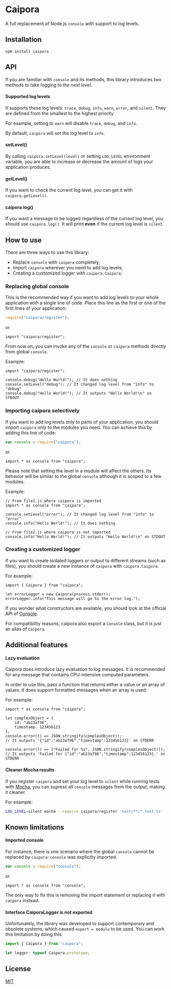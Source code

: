 # Caipora

A full replacement of Node.js `console` with support to log levels.

## Installation

```
npm install caipora
```

## API

If you are familiar with `console` and its methods, this library introduces two methods to take logging to *the next level*.

#### Supported log levels

It supports these log levels: `trace`, `debug`, `info`, `warn`, `error`, and `silent`. They are defined from the smallest to the highest priority.

For example, setting to `warn` will disable `trace`, `debug`, and `info`.

By default, `caipora` will set the log level to `info`.

#### setLevel()

By calling `caipora.setLevel(level)` or setting `LOG_LEVEL` environment variable, you are able to increase or decrease the amount of logs your application produces.

#### getLevel()

If you want to check the current log level, you can get it with `caipora.getLevel()`.

#### caipora.log()

If you want a message to be logged regardless of the current log level, you should use `caipora.log()`. It will print **even** if the current log level is `silent`.

## How to use

There are three ways to use this library:
- Replace `console` with `caipora` completely;
- Import `caipora` wherever you need to add log levels;
- Creating a customized logger with `caipora.Caipora`;

### Replacing global console

This is the recommended way if you want to add log levels to your whole application with a single line of code. Place this line as the first or one of the first lines of your application:

```js
require("caipora/register");
```
or
```es6
import "caipora/register";
```

From now on, you can invoke any of the `console` or `caipora` methods directly from global `console`.

Example:
```es6
import "caipora/register";

console.debug("Hello World!"); // It does nothing
console.setLevel("debug"); // It changed log level from "info" to "debug"
console.debug("Hello World!"); // It outputs "Hello World!\n" on STDOUT
```

### Importing caipora selectively

If you want to add log levels only to parts of your application, you should import `caipora` only to the modules you need. You can achieve this by adding this line of code:

```js
var console = require("caipora");
```
or
```es6
import * as console from "caipora";
```

Please note that setting the level in a module will affect the others. Its behavior will be similar to the global `console` although it is scoped to a few modules.

Example:
```es6
// From file1.js where caipora is imported
import * as console from "caipora";

console.setLevel("error"); // It changed log level from "info" to "error"
console.info("Hello World!"); // It does nothing

// From file2.js where caipora is not imported
console.info("Hello World!"); // It outputs "Hello World!\n" on STDOUT
```

### Creating a customized logger

If you want to create isolated loggers or output to different streams (such as files), you should create a new instance of `caipora` with `caipora.Caipora`.

For example:
```es6
import { Caipora } from "caipora";

let errorLogger = new Caipora(process.stderr);
errorLogger.info("This message will go to the error log.");
```

If you wonder what constructors are available, you should look at the official API of [Console](https://nodejs.org/docs/latest-v10.x/api/console.html#console_class_console).

For compatibility reasons, caipora also export a `Console` class, but it is just an alias of `Caipora`.

## Additional features

#### Lazy evaluation

Caipora does introduce lazy evaluation to log messages. It is recommended for any message that contains CPU-intensive computed parameters.

In order to use this, pass a function that returns either a value or an array of values. It does support formatted messages when an array is used.

For example:
```es6
import * as console from "caipora";

let complexObject = {
    id: "ab23af96",
    timestamp: 123456123
};
console.error(() => JSON.stringify(complexObject));
// It outputs '{"id":"ab23af96","timestamp":123456123}' on STDERR

console.error(() => ["Failed for %s", JSON.stringify(complexObject)]);
// It outputs 'Failed for {"id":"ab23af96","timestamp":123456123}.' on STDERR
```

#### Cleaner Mocha results

If you register `caipora` and set your log level to `silent` while running tests with [Mocha](https://mochajs.org/), you can supress all `console` messages from the output, making it cleaner.

For example:
```sh
LOG_LEVEL=silent mocha --require caipora/register 'test/**/*.test.ts'
```

## Known limitations

#### Imported console

For instance, there is one scenario where the global `console` cannot be replaced by `caipora`: `console` was explicitly imported.

```js
var console = require("console");
```
or
```es6
import * as console from "console";
```

The only way to fix this is removing the import statement or replacing it with `caipora` instead.

#### Interface CaiporaLogger is not exported

Unfortunately, the library was developed to support contemporary and obsolete systems, which caused `export = module` to be used. You can work this limitation by doing this:

```typescript
import { Caipora } from "caipora";

let logger: typeof Caipora.prototype;
```

## License
[MIT](LICENSE)